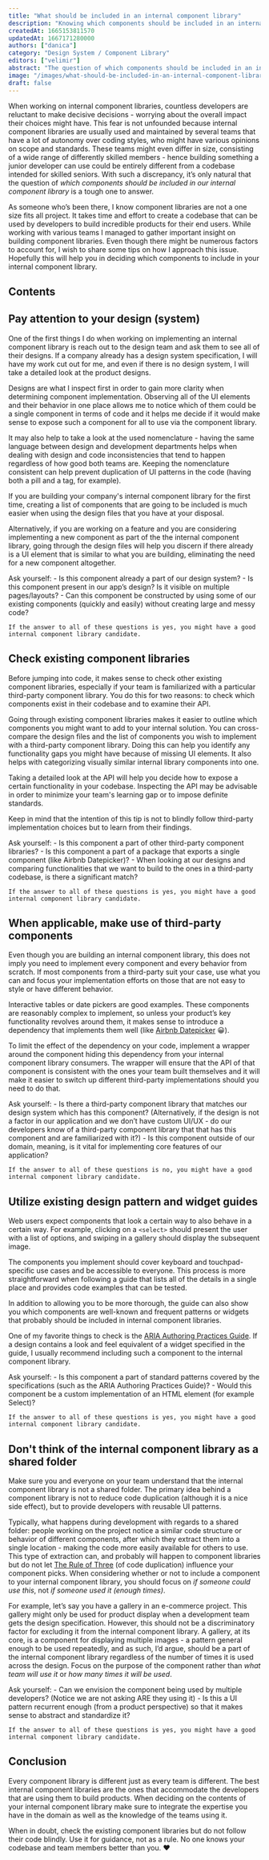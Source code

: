 ```yaml
---
title: "What should be included in an internal component library"
description: "Knowing which components should be included in an internal component library is an important skill for developers to have. Our senior web development consultant Danica Pivalica Abram provides some helpful tips that can steer you in the right direction and help you decide if a component should be part of your internal component library."
createdAt: 1665153811570
updatedAt: 1667171280000
authors: ["danica"]
category: "Design System / Component Library"
editors: ["velimir"]
abstract: "The question of which components should be included in an internal component library is a tough one to answer. Because component libraries are usually used and maintained by several teams with a lot of autonomy over coding styles, developers are generally reluctant to make decisive decisions - worrying about the overall impact their choices might have. The following article contains some tips that can help you decide whether or not a component should be included in your internal component library. One of the first things you should do is to focus on your design system in order to gain clarity when determining component implementation, and if there is no design system, you should take a look at the product designs. It also makes sense to check other existing component libraries to check which components exist in their codebase and to examine their API. You don't need to implement every component and every behavior from scratch. If most components from a third-party suit your case, use whatever you can. Utilize Existing Design Pattern and Widget Guides because that can show you which components are frequent patterns or widgets that probably should be included. Make sure you and everyone on your team understand that the internal component library is not a shared folder. Focus on the purpose of the component rather than reusability. Make sure to integrate the expertise you have in the domain as well as the knowledge of the teams using it. The best internal component libraries are the ones that accommodate the developers that are using them to build products."
image: "/images/what-should-be-included-in-an-internal-component-library.jpg"
draft: false
---
```


When working on internal component libraries, countless developers are reluctant to make decisive decisions - worrying about the overall impact their choices might have. This fear is not unfounded because internal component libraries are usually used and maintained by several teams that have a lot of autonomy over coding styles, who might have various opinions on scope and standards. These teams might even differ in size, consisting of a wide range of differently skilled members - hence building something a junior developer can use could be entirely different from a codebase intended for skilled seniors. With such a discrepancy, it’s only natural that the question of *which components should be included in our internal component library* is a tough one to answer.

As someone who’s been there, I know component libraries are not a one size fits all project. It takes time and effort to create a codebase that can be used by developers to build incredible products for their end users. While working with various teams I managed to gather important insight on building component libraries. Even though there might be numerous factors to account for, I wish to share some tips on how I approach this issue. Hopefully this will help you in deciding which components to include in your internal component library.

## Contents

## Pay attention to your design (system)

One of the first things I do when working on implementing an internal component library is reach out to the design team and ask them to see all of their designs. If a company already has a design system specification, I will have my work cut out for me, and even if there is no design system, I will take a detailed look at the product designs.

Designs are what I inspect first in order to gain more clarity when determining component implementation. Observing all of the UI elements and their behavior in one place allows me to notice which of them could be a single component in terms of code and it helps me decide if it would make sense to expose such a component for all to use via the component library.

It may also help to take a look at the used nomenclature - having the same language between design and development departments helps when dealing with design and code inconsistencies that tend to happen regardless of how good both teams are. Keeping the nomenclature consistent can help prevent duplication of UI patterns in the code (having both a pill and a tag, for example).

If you are building your company's internal component library for the first time, creating a list of components that are going to be included is much easier when using the design files that you have at your disposal.

Alternatively, if you are working on a feature and you are considering implementing a new component as part of the the internal component library, going through the design files will help you discern if there already is a UI element that is similar to what you are building, eliminating the need for a new component altogether.

Ask yourself:
    - Is this component already a part of our design system?
    - Is this component present in our app’s design? Is it visible on multiple pages/layouts?
    - Can this component be constructed by using some of our existing components (quickly and easily) without creating large and messy code?

    If the answer to all of these questions is yes, you might have a good internal component library candidate.

## Check existing component libraries

Before jumping into code, it makes sense to check other existing component libraries, especially if your team is familiarized with a particular third-party component library. You do this for two reasons: to check which components exist in their codebase and to examine their API.

Going through existing component libraries makes it easier to outline which components you might want to add to your internal solution. You can cross-compare the design files and the list of components you wish to implement with a third-party component library. Doing this can help you identify any functionality gaps you might have because of missing UI elements. It also helps with categorizing visually similar internal library components into one.

Taking a detailed look at the API will help you decide how to expose a certain functionality in your codebase. Inspecting the API may be advisable in order to minimize your team's learning gap or to impose definite standards.

Keep in mind that the intention of this tip is not to blindly follow third-party implementation choices but to learn from their findings.

Ask yourself:
    - Is this component a part of other third-party component libraries?
    - Is this component a part of a package that exports a single component (like Airbnb Datepicker)?
    - When looking at our designs and comparing functionalities that we want to build to the ones in a third-party codebase, is there a significant match?

    If the answer to all of these questions is yes, you might have a good internal component library candidate.

## When applicable, make use of third-party components

Even though you are building an internal component library, this does not imply you need to implement every component and every behavior from scratch. If most components from a third-party suit your case, use what you can and focus your implementation efforts on those that are not easy to style or have different behavior.

Interactive tables or date pickers are good examples. These components are reasonably complex to implement, so unless your product’s key functionality revolves around them, it makes sense to introduce a dependency that implements them well (like [Airbnb Datepicker](https://react-dates.github.io/react-dates/?path=/story/daterangepicker-drp--default) 😀).

To limit the effect of the dependency on your code, implement a wrapper around the component hiding this dependency from your internal component library consumers. The wrapper will ensure that the API of that component is consistent with the ones your team built themselves and it will make it easier to switch up different third-party implementations should you need to do that.

Ask yourself:
    - Is there a third-party component library that matches our design system which has this component? (Alternatively, if the design is not a factor in our application and we don’t have custom UI/UX - do our developers know of a third-party component library that that has this component and are familiarized with it?)
    - Is this component outside of our domain, meaning, is it vital for implementing core features of our application?

    If the answer to all of these questions is no, you might have a good internal component library candidate.

## Utilize existing design pattern and widget guides

Web users expect components that look a certain way to also behave in a certain way. For example, clicking on a `<select>` should present the user with a list of options, and swiping in a gallery should display the subsequent image.

The components you implement should cover keyboard and touchpad-specific use cases and be accessible to everyone. This process is more straightforward when following a guide that lists all of the details in a single place and provides code examples that can be tested.

In addition to allowing you to be more thorough, the guide can also show you which components are well-known and frequent patterns or widgets that probably should be included in internal component libraries.

One of my favorite things to check is the [ARIA Authoring Practices Guide](https://www.w3.org/WAI/ARIA/apg/). If a design contains a look and feel equivalent of a widget specified in the guide, I usually recommend including such a component to the internal component library.

Ask yourself:
    - Is this component a part of standard patterns covered by the specifications (such as the ARIA Authoring Practices Guide)?
    - Would this component be a custom implementation of an HTML element (for example Select)?

    If the answer to all of these questions is yes, you might have a good internal component library candidate.

## Don't think of the internal component library as a shared folder

Make sure you and everyone on your team understand that the internal component library is not a shared folder. The primary idea behind a component library is not to reduce code duplication (although it is a nice side effect), but to provide developers with reusable UI patterns.

Typically, what happens during development with regards to a shared folder: people working on the project notice a similar code structure or behavior of different components, after which they extract them into a single location - making the code more easily available for others to use. This type of extraction can, and probably will happen to component libraries but do not let [The Rule of Three](https://blog.codinghorror.com/rule-of-three/) (of code duplication) influence your component picks. When considering whether or not to include a component to your internal component library, you should focus on *if someone could use this*, not *if someone used it (enough times)*.

For example, let’s say you have a gallery in an e-commerce project. This gallery might only be used for product display when a development team gets the design specification. However, this should not be a discriminatory factor for excluding it from the internal component library. A gallery, at its core, is a component for displaying multiple images - a pattern general enough to be used repeatedly, and as such, I’d argue, should be a part of the internal component library regardless of the number of times it is used across the design. Focus on the purpose of the component rather than *what team will use it* or *how many times it will be used*.

Ask yourself:
    - Can we envision the component being used by multiple developers? (Notice we are not asking ARE they using it)
    - Is this a UI pattern recurrent enough (from a product perspective) so that it makes sense to abstract and standardize it?

    If the answer to all of these questions is yes, you might have a good internal component library candidate.

## Conclusion

Every component library is different just as every team is different. The best internal component libraries are the ones that accommodate the developers that are using them to build products. When deciding on the contents of your internal component library make sure to integrate the expertise you have in the domain as well as the knowledge of the teams using it.

When in doubt, check the existing component libraries but do not follow their code blindly. Use it for guidance, not as a rule. No one knows your codebase and team members better than you. ❤️
